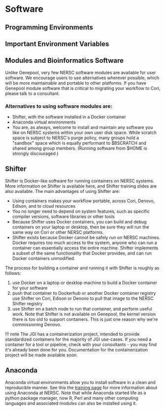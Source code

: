 # Software

## Programming Environments

## Important Environment Variables

## Modules and Bioinformatics Software

Unlike Genepool, very few NERSC software modules are available for
user software. We encourage users to use alternatives wherever
possible, which will be more maintainable and portable to other
platforms. If you have Genepool module software that is critical to
migrating your workflow to Cori, please talk to a consultant.

### Alternatives to using software modules are:

* Shifter, with the software installed in a Docker container
* Anaconda virtual environments
* You are, as always, welcome to install and maintain any software you
  like on NERSC systems within your own user disk space. While scratch
  space is subject to NERSC's purge policy, many groups hold a
  "sandbox" space which is equally performant to $BSCRATCH and shared
  among group members. (Running software from $HOME is strongly
  discouraged.)

## Shifter

Shifter is Docker-like software for running containers on NERSC
systems. More information on Shifter is available here, and Shifter
training slides are also available. The main advantages of using
Shifter are:

* Using containers makes your workflow portable, across Cori, Denovo,
  Edison, and to cloud resources
* You no longer need to depend on system features, such as specific
  compiler versions, software libraries or other tools
* Because Shifter uses Docker containers, you can build and debug
  containers on your laptop or desktop, then be sure they will run the
  same way on Cori or other NERSC platforms.
* Shifter exists because Docker cannot be safely run on NERSC
  machines. Docker requires too much access to the system, anyone who
  can run a container can essentially access the entire
  machine. Shifter implements a subset of the same functionality that
  Docker provides, and can run Docker containers unmodified.

The process for building a container and running it with Shifter is
roughly as follows:

1. use Docker on a laptop or desktop machine to build a Docker
   container for your software
2. push that container to Dockerhub or another Docker container
registry use Shifter on Cori, Edison or Denovo to pull that image to
the NERSC Shifter registry
3. use Shifter on a batch node to run that container, and perform
useful work.  Note that Shifter is not available on Genepool, the
kernel version there is too old to support containers. This is just
one reason why we're commissioning Denovo.

!!! note
	The JGI has a containerization project, intended to provide
	standardized containers for the majority of JGI use-cases. If you
	need a container for a tool or pipeline, check with your
	consultants - you may find it's already been done for
	you. Documentation for the containerization project will be made
	available soon.

## Anaconda

Anaconda virtual environments allow you to install software in a clean and
reproducible manner. See this the [training page](training.md) for more
information about using Anaconda at NERSC. Note that while Anaconda started
life as a python package manager, now R, Perl and many other computing
languages and associated modules can also be installed using it.
